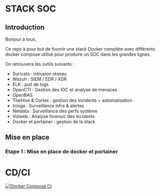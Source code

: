 # STACK SOC
## Introduction
Bonjour à tous,

Ce repo à pour but de fournir une stack Docker complète avec différents docker compose utilisé pour produire un SOC dans les grandes lignes.

On retrouvera les outils suivants :

- Suricata : intrusion réseau
- Wazuh : SIEM / EDR / XDR
- ELK : puit de logs
- OpenCTI : Gestion des IOC et analyse de menaces
- OpenBAS
- TheHive & Cortex : gestion des incidents + automatisation
- Icinga : Surveillance infra & alertes
- Netdata : Surveillance des perfs système
- Volweb : Analyse forensic des incidents
- Docker et portainer : gestion de la stack

## Mise en place

### Etape 1 : Mise en place de docker et portainer

# CD/CI

[![Docker Compose CI](https://github.com/alexetne/stack-soc-docker/actions/workflows/ci-docker-compose.yml/badge.svg)](https://github.com/alexetne/stack-soc-docker/actions/workflows/ci-docker-compose.yml)